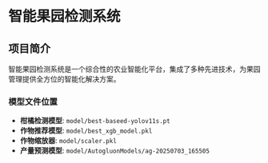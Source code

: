 # 智能果园检测系统

## 项目简介

智能果园检测系统是一个综合性的农业智能化平台，集成了多种先进技术，为果园管理提供全方位的智能化解决方案。

### 模型文件位置

- **柑橘检测模型**: `model/best-baseed-yolov11s.pt`
- **作物推荐模型**: `model/best_xgb_model.pkl`
- **作物缩放器**: `model/scaler.pkl`
- **产量预测模型**: `model/AutogluonModels/ag-20250703_165505`
